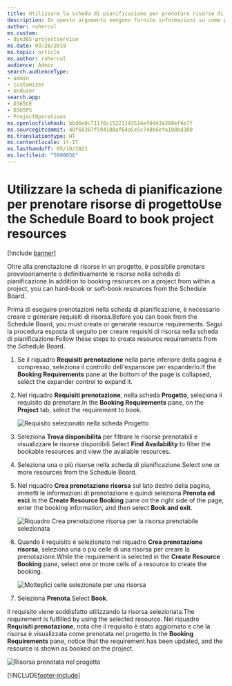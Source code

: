 ```yaml
---
title: Utilizzare la scheda di pianificazione per prenotare risorse di progetto
description: In questo argomento vengono fornite informazioni su come prenotare le risorse.
author: ruhercul
ms.custom:
- dyn365-projectservice
ms.date: 03/28/2019
ms.topic: article
ms.author: ruhercul
audience: Admin
search.audienceType:
- admin
- customizer
- enduser
search.app:
- D365CE
- D365PS
- ProjectOperations
ms.openlocfilehash: bbd6e8c711f6c15221143514efdd43a388ef4e7f
ms.sourcegitcommit: 40f68387f594180af64a5e5c748b6efa188bd300
ms.translationtype: HT
ms.contentlocale: it-IT
ms.lasthandoff: 05/10/2021
ms.locfileid: "5998056"
---
```

# <a name="use-the-schedule-board-to-book-project-resources"></a><span data-ttu-id="a5471-103">Utilizzare la scheda di pianificazione per prenotare risorse di progetto</span><span class="sxs-lookup"><span data-stu-id="a5471-103">Use the Schedule Board to book project resources</span></span>

[!include [banner](../includes/psa-now-project-operations.md)]

<span data-ttu-id="a5471-104">Oltre alla prenotazione di risorse in un progetto, è possibile prenotare provvisoriamente o definitivamente le risorse nella scheda di pianificazione.</span><span class="sxs-lookup"><span data-stu-id="a5471-104">In addition to booking resources on a project from within a project, you can hard-book or soft-book resources from the Schedule Board.</span></span>

<span data-ttu-id="a5471-105">Prima di eseguire prenotazioni nella scheda di pianificazione, è necessario creare o generare requisiti di risorsa.</span><span class="sxs-lookup"><span data-stu-id="a5471-105">Before you can book from the Schedule Board, you must create or generate resource requirements.</span></span> <span data-ttu-id="a5471-106">Segui la procedura esposta di seguito per creare requisiti di risorsa nella scheda di pianificazione:</span><span class="sxs-lookup"><span data-stu-id="a5471-106">Follow these steps to create resource requirements from the Schedule Board.</span></span>

1. <span data-ttu-id="a5471-107">Se il riquadro **Requisiti prenotazione** nella parte inferiore della pagina è compresso, seleziona il controllo dell'espansore per espanderlo.</span><span class="sxs-lookup"><span data-stu-id="a5471-107">If the **Booking Requirements** pane at the bottom of the page is collapsed, select the expander control to expand it.</span></span>
2. <span data-ttu-id="a5471-108">Nel riquadro **Requisiti prenotazione**, nella scheda **Progetto**, seleziona il requisito da prenotare.</span><span class="sxs-lookup"><span data-stu-id="a5471-108">In the **Booking Requirements** pane, on the **Project** tab, select the requirement to book.</span></span>

    ![Requisito selezionato nella scheda Progetto](media/Resource-Management-image73.png)

3. <span data-ttu-id="a5471-110">Seleziona **Trova disponibilità** per filtrare le risorse prenotabili e visualizzare le risorse disponibili.</span><span class="sxs-lookup"><span data-stu-id="a5471-110">Select **Find Availability** to filter the bookable resources and view the available resources.</span></span> 
4. <span data-ttu-id="a5471-111">Seleziona una o più risorse nella scheda di pianificazione.</span><span class="sxs-lookup"><span data-stu-id="a5471-111">Select one or more resources from the Schedule Board.</span></span> 
5. <span data-ttu-id="a5471-112">Nel riquadro **Crea prenotazione risorsa** sul lato destro della pagina, immetti le informazioni di prenotazione e quindi seleziona **Prenota ed esci**.</span><span class="sxs-lookup"><span data-stu-id="a5471-112">In the **Create Resource Booking** pane on the right side of the page, enter the booking information, and then select **Book and exit**.</span></span>

    ![Riquadro Crea prenotazione risorsa per la risorsa prenotabile selezionata](media/Resource-Management-image74.png)

6. <span data-ttu-id="a5471-114">Quando il requisito è selezionato nel riquadro **Crea prenotazione risorsa**, seleziona una o più celle di una risorsa per creare la prenotazione.</span><span class="sxs-lookup"><span data-stu-id="a5471-114">While the requirement is selected in the **Create Resource Booking** pane, select one or more cells of a resource to create the booking.</span></span>

    ![Molteplici celle selezionate per una risorsa](media/Resource-Management-image75.png)

7. <span data-ttu-id="a5471-116">Seleziona **Prenota**.</span><span class="sxs-lookup"><span data-stu-id="a5471-116">Select **Book**.</span></span>

<span data-ttu-id="a5471-117">Il requisito viene soddisfatto utilizzando la risorsa selezionata.</span><span class="sxs-lookup"><span data-stu-id="a5471-117">The requirement is fulfilled by using the selected resource.</span></span> <span data-ttu-id="a5471-118">Nel riquadro **Requisiti prenotazione**, nota che il requisito è stato aggiornato e che la risorsa è visualizzata come prenotata nel progetto.</span><span class="sxs-lookup"><span data-stu-id="a5471-118">In the **Booking Requirements** pane, notice that the requirement has been updated, and the resource is shown as booked on the project.</span></span>

![Risorsa prenotata nel progetto](media/Resource-Management-image76.png)


[!INCLUDE[footer-include](../includes/footer-banner.md)]